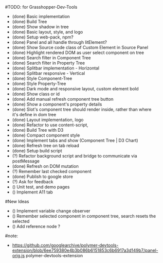 #TODO: for Grasshopper-Dev-Tools

- (done) Basic implementation
- (done) Build Tree
- (done) Show shadow in tree
- (done) Basic layout, style, and logo
- (done) Setup web-pack, npm?
- (done) Panel and all handle through litElement?
- (done) Show Source code class of Custom Element in Source Panel
- (done) Highlight rendered DOM as user select component on tree
- (done) Search filter in Component Tree
- (done) Search filter in Property Tree
- (done) Splitbar implementation - Horizontal
- (done) Splitbar responsive - Vertical
- (done) Style Component-Tree
- (done) Style Property-Tree
- (done) Dark mode and responsive layout, custom element bold
- (done) Show class or id
- (done) Add manual refresh component tree button
- (done) Show a component's property details
- (done) Slot's component tree should render inside, rather than where it's define in dom tree
- (done) Layout implementation, logo
- (done) Refactor to use content-script, 
- (done) Build Tree with D3
- (done) Compact component style
- (done) Implement tabs and show (Component Tree | D3 Chart)
- (done) Refresh tree on tab reload
- (done) Setup build script
- (?) Refactor background script and bridge to communicate via postMessage
- (done) Refresh on DOM mutation
- (?) Remember last checked component
- (done) Publish to google store
- (?) Ask for feedback
- () Unit test, and demo pages
- () Implement A11 tab

#New Ideas
- () Implement variable change observer
- () Remember selected component in component tree, search resets the selected
- () Add reference node ?


#note:
- https://github.com/googlearchive/polymer-devtools-extension/blob/6ee759380e4b3b086b6151853c6b6917a3d149b7/panel-orig.js
polymer-devtools-extension
